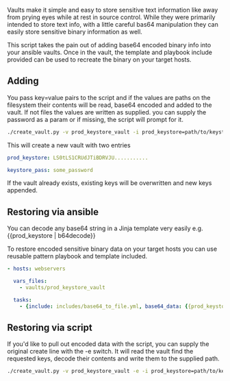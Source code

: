 Vaults make it simple and easy to store sensitive text information like away from prying eyes while at rest in source control. While they were primarily intended to store text info, with a little careful bas64 manipulation they can easily store sensitive binary information as well.

This script takes the pain out of adding base64 encoded binary info into your ansible vaults. Once in the vault, the template and playbook include provided can be used to recreate the binary on your target hosts.

Adding
------

You pass key=value pairs to the script and if the values are paths on the filesystem their contents will be read, base64 encoded and added to the vault. If not files the values are written as supplied. you can supply the password as a param or if missing, the script will prompt for it.

```bash
./create_vault.py -v prod_keystore_vault -i prod_keystore=path/to/keystore keystore_password=some_password
```

This will create a new vault with two entries

```yaml
prod_keystore: LS0tLS1CRUdJTiBDRVJU...........

keystore_pass: some_password
```

If the vault already exists, existing keys will be overwritten and new keys appended.

Restoring via ansible
---------------------

You can decode any base64 string in a Jinja template very easily e.g. {{prod_keystore | b64decode}}

To restore encoded sensitive binary data on your target hosts you can use reusable pattern playbook and template included.

```yaml
- hosts: webservers

  vars_files:
    - vaults/prod_keystore_vault

  tasks:
    - {include: includes/base64_to_file.yml, base64_data: {{prod_keystore}}, dest: /opt/my_app/keystore }
```

Restoring via script
--------------------

If you'd like to pull out encoded data with the script, you can supply the original create line with the -e switch. It will read the vault find the requested keys, decode their contents and write them to the supplied path.

```bash
./create_vault.py -v prod_keystore_vault -e -i prod_keystore=path/to/keystore_copy
```
